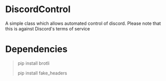 # DiscordControl
A simple class which allows automated control of discord. Please note that this is against Discord's terms of service

# Dependencies

> pip install brotli
>
> pip install fake_headers
